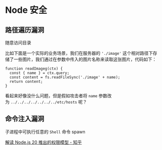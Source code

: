 # Node 安全

## 路径遍历漏洞

随意访问目录

比如下面是一个实际的业务场景，我们在服务器的 `'./image'` 这个相对路径下存储了一些图片，我们通过在参数中传入的图片名称来读取这张图片，代码如下：

```text
function readImageg(ctx) {
  const { name } = ctx.query;
  const content = fs.readFileSync('./image' + name);
  return content;
}
```

看起来好像没什么问题，但是假如攻击者将 `name` 参数改为 `../../../../../../../etc/hosts` 呢？

## 命令注入漏洞

子进程中可执行任意的 `Shell` 命令 spawn


[解读 Node.js 20 推出的权限模型 - 知乎](https://zhuanlan.zhihu.com/p/625285875)